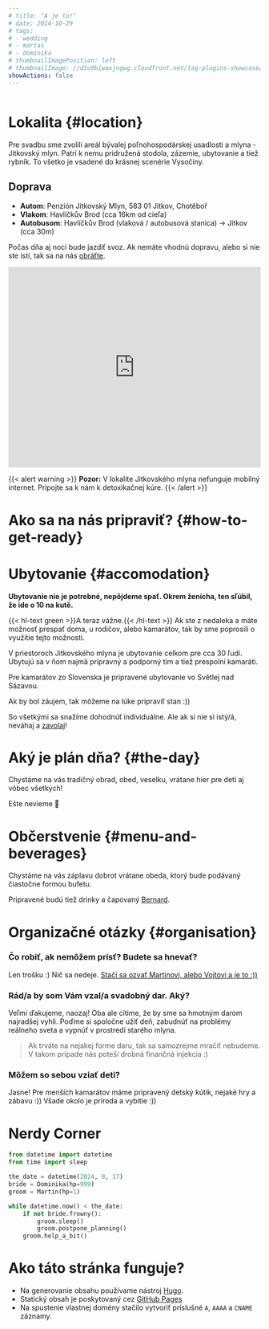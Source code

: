 ```yaml
---
# title: "A je to!"
# date: 2014-10-29
# tags:
# - wedding
# - martas
# - dominika
# thumbnailImagePosition: left
# thumbnailImage: //d1u9biwaxjngwg.cloudfront.net/tag-plugins-showcase/car-6-140.jpg
showActions: false
---
```


<!-- <br/> -->
<p style="margin: 0px; line-height: 0px"> &nbsp; </p>

<!-- # Obsah -->
<!-- {{< toc >}} -->

# Lokalita {#location}

Pre svadbu sme zvolili areál bývalej poľnohospodárskej usadlosti a mlyna - Jitkovský mlyn. Patrí k nemu pridružená stodola, zázemie, ubytovanie a tiež rybník. To všetko je vsadené do krásnej scenérie Vysočiny.

## Doprava
* **Autom**: Penzión Jitkovský Mlyn, 583 01 Jitkov, Chotěboř
* **Vlakom**: Havlíčkův Brod (cca 16km od cieľa)
* **Autobusom**: Havlíčkův Brod (vlaková / autobusová stanica) → Jitkov (cca 30m)

Počas dňa aj noci bude jazdiť svoz. Ak nemáte vhodnú dopravu, alebo si nie ste istí, tak sa na nás [obráťte](../contact).

<iframe style="border:none" src="https://frame.mapy.cz/s/rederorube" width="100%" height="400" frameborder="0"></iframe>

{{< alert warning >}}
**Pozor:** V lokalite Jitkovského mlyna nefunguje mobilný internet. Pripojte sa k nám k detoxikačnej kúre.
{{< /alert >}}

# Ako sa na nás pripraviť? {#how-to-get-ready}

# Ubytovanie {#accomodation}
 
**Ubytovanie nie je potrebné, nepôjdeme spať. Okrem ženícha, ten sľúbil, že ide o 10 na kutě.**

{{< hl-text green >}}A teraz vážne.{{< /hl-text >}} Ak ste z nedaleka a máte možnosť prespať doma, u rodičov, alebo kamarátov, tak by sme poprosili o využitie tejto možnosti.

V priestoroch Jitkovského mlyna je ubytovanie celkom pre cca 30 ľudí. Ubytujú sa v ňom najmä prípravný a podporný tím a tiež prespolní kamaráti.

Pre kamarátov zo Slovenska je pripravené ubytovanie vo Světlej nad Sázavou.

Ak by bol záujem, tak môžeme na lúke pripraviť stan :))

So všetkými sa snažíme dohodnúť individuálne. Ale ak si nie si istý/á, neváhaj a [zavolaj](../contact)!


# Aký je plán dňa? {#the-day}

Chystáme na vás tradičný obrad, obed, veselku, vrátane hier pre deti aj vôbec všetkých!

Ešte nevieme 🙉

# Občerstvenie {#menu-and-beverages}

Chystáme na vás záplavu dobrot vrátane obeda, ktorý bude podávaný čiastočne formou bufetu.

Pripravené budú tiež drinky a čapovaný [Bernard](https://www.bernard.cz/).

# Organizačné otázky {#organisation}

### Čo robiť, ak nemôžem prísť? Budete sa hnevať?

Len trošku :) Nič sa nedeje. [Stačí sa ozvať Martinovi, alebo Vojtovi a je to :))](../contact)

### Rád/a by som Vám vzal/a svadobný dar. Aký?

Veľmi ďakujeme, naozaj! Oba ale cítime, že by sme sa hmotným darom najradšej vyhli. Poďme si spoločne užiť deň, zabudnúť na problémy reálneho sveta a vypnúť v prostredí starého mlyna. 

> Ak trváte na nejakej forme daru, tak sa samozrejme mračiť nebudeme. V takom prípade nás poteší drobná finančná injekcia :)

### Môžem so sebou vziať deti?

Jasne! Pre menších kamarátov máme pripravený detský kútik, nejaké hry a zábavu :)) Všade okolo je príroda a vybitie :))

# Nerdy Corner

```python
from datetime import datetime
from time import sleep

the_date = datetime(2024, 8, 17)
bride = Dominika(hp=999)
groom = Martin(hp=1)

while datetime.now() < the_date:
	if not bride.frowny():
		groom.sleep()
		groom.postpone_planning()
	groom.help_a_bit()

```

# Ako táto stránka funguje?

* Na generovanie obsahu používame nástroj [Hugo](https://gohugo.io/).
* Statický obsah je poskytovaný cez [GitHub Pages](https://github.com/holoubekm/holoubkovi)
* Na spustenie vlastnej domény stačilo vytvoriť príslušné `A`, `AAAA` a `CNAME` záznamy.

<p style="margin: 0px; "> &nbsp; </p>

